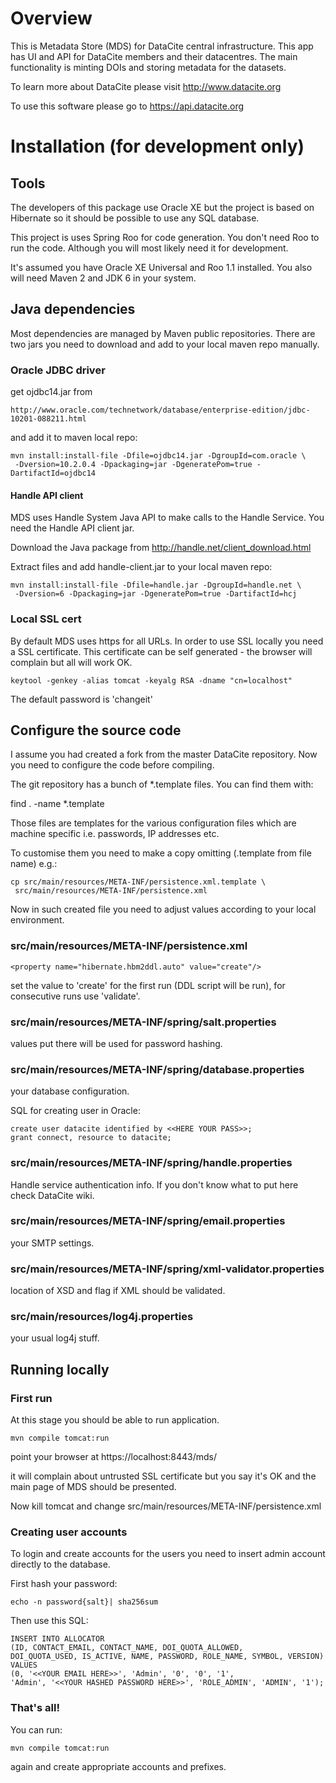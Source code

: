 # Overview

This is Metadata Store (MDS) for DataCite central infrastructure. This
app has UI and API for DataCite members and their datacentres. The
main functionality is minting DOIs and storing metadata for the
datasets.

To learn more about DataCite please visit http://www.datacite.org

To use this software please go to https://api.datacite.org

# Installation (for development only)

## Tools

The developers of this package use Oracle XE but the project is based
on Hibernate so it should be possible to use any SQL database.

This project is uses Spring Roo for code generation. You don't need
Roo to run the code. Although you will most likely need it for
development.

It's assumed you have Oracle XE Universal and Roo 1.1 installed. You
also will need Maven 2 and JDK 6 in your system.

## Java dependencies

Most dependencies are managed by Maven public repositories. There are
two jars you need to download and add to your local maven repo
manually.

### Oracle JDBC driver

get ojdbc14.jar from 

    http://www.oracle.com/technetwork/database/enterprise-edition/jdbc-10201-088211.html

and add it to maven local repo:

    mvn install:install-file -Dfile=ojdbc14.jar -DgroupId=com.oracle \
     -Dversion=10.2.0.4 -Dpackaging=jar -DgeneratePom=true -DartifactId=ojdbc14

#### Handle API client

MDS uses Handle System Java API to make calls to the Handle Service. You
need the Handle API client jar.

Download the Java package from http://handle.net/client_download.html

Extract files and add handle-client.jar to your local maven repo:

    mvn install:install-file -Dfile=handle.jar -DgroupId=handle.net \
     -Dversion=6 -Dpackaging=jar -DgeneratePom=true -DartifactId=hcj

### Local SSL cert

By default MDS uses https for all URLs. In order to use SSL locally
you need a SSL certificate. This certificate can be self generated -
the browser will complain but all will work OK.

    keytool -genkey -alias tomcat -keyalg RSA -dname "cn=localhost"

The default password is 'changeit'

## Configure the source code 

I assume you had created a fork from the master DataCite
repository. Now you need to configure the code before compiling. 

The git repository has a bunch of *.template files. You can find them
with:

find . -name *.template

Those files are templates for the various configuration files which
are machine specific i.e. passwords, IP addresses etc.

To customise them you need to make a copy omitting (.template from
file name) e.g.:

    cp src/main/resources/META-INF/persistence.xml.template \
     src/main/resources/META-INF/persistence.xml

Now in such created file you need to adjust values according to your
local environment.

### src/main/resources/META-INF/persistence.xml

    <property name="hibernate.hbm2ddl.auto" value="create"/>

set the value to 'create' for the first run (DDL script will be run),
for consecutive runs use 'validate'.

### src/main/resources/META-INF/spring/salt.properties

values put there will be used for password hashing.

### src/main/resources/META-INF/spring/database.properties

your database configuration. 

SQL for creating user in Oracle:

    create user datacite identified by <<HERE YOUR PASS>>;
    grant connect, resource to datacite;

### src/main/resources/META-INF/spring/handle.properties

Handle service authentication info. If you don't know what to put here
check DataCite wiki.

### src/main/resources/META-INF/spring/email.properties

your SMTP settings.

### src/main/resources/META-INF/spring/xml-validator.properties

location of XSD and flag if XML should be validated.

### src/main/resources/log4j.properties

your usual log4j stuff.

## Running locally 

### First run

At this stage you should be able to run application.

    mvn compile tomcat:run

point your browser at https://localhost:8443/mds/

it will complain about untrusted SSL certificate but you say it's OK
and the main page of MDS should be presented.

Now kill tomcat and change src/main/resources/META-INF/persistence.xml

### Creating user accounts

To login and create accounts for the users you need to insert admin
account directly to the database.

First hash your password:

    echo -n password{salt}| sha256sum 

Then use this SQL:

    INSERT INTO ALLOCATOR 
    (ID, CONTACT_EMAIL, CONTACT_NAME, DOI_QUOTA_ALLOWED, 
    DOI_QUOTA_USED, IS_ACTIVE, NAME, PASSWORD, ROLE_NAME, SYMBOL, VERSION) 
    VALUES 
    (0, '<<YOUR EMAIL HERE>>', 'Admin', '0', '0', '1', 
    'Admin', '<<YOUR HASHED PASSWORD HERE>>', 'ROLE_ADMIN', 'ADMIN', '1');

### That's all!

You can run: 

    mvn compile tomcat:run 

again and create appropriate accounts and prefixes.


